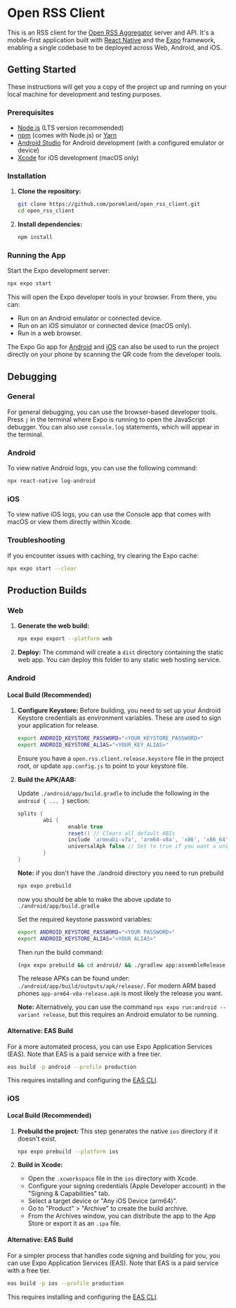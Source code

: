 <!--
RSS Reader: A mobile application for consuming RSS feeds.
Copyright (C) 2025 Paul Oremland

This program is free software: you can redistribute it and/or modify
it under the terms of the GNU Affero General Public License as published by
the Free Software Foundation, either version 3 of the License, or
(at your option) any later version.

This program is distributed in the hope that it will be useful,
but WITHOUT ANY WARRANTY; without even the implied warranty of
MERCHANTABILITY or FITNESS FOR A PARTICULAR PURPOSE.  See the
GNU Affero General Public License for more details.

You should have received a copy of the GNU Affero General Public License
along with this program.  If not, see <https://www.gnu.org/licenses/>.
-->

# Open RSS Client

This is an RSS client for the [Open RSS Aggregator](https://github.com/poremland/open_rss_aggregator) server and API. It's a mobile-first application built with [React Native](https://reactnative.dev/) and the [Expo](https://expo.dev/) framework, enabling a single codebase to be deployed across Web, Android, and iOS.

## Getting Started

These instructions will get you a copy of the project up and running on your local machine for development and testing purposes.

### Prerequisites

- [Node.js](https://nodejs.org/) (LTS version recommended)
- [npm](https://www.npmjs.com/) (comes with Node.js) or [Yarn](https://yarnpkg.com/)
- [Android Studio](https://developer.android.com/studio) for Android development (with a configured emulator or device)
- [Xcode](https://developer.apple.com/xcode/) for iOS development (macOS only)

### Installation

1.  **Clone the repository:**

    ```bash
    git clone https://github.com/poremland/open_rss_client.git
    cd open_rss_client
    ```

2.  **Install dependencies:**
    ```bash
    npm install
    ```

### Running the App

Start the Expo development server:

```bash
npx expo start
```

This will open the Expo developer tools in your browser. From there, you can:

- Run on an Android emulator or connected device.
- Run on an iOS simulator or connected device (macOS only).
- Run in a web browser.

The Expo Go app for [Android](https://play.google.com/store/apps/details?id=host.exp.exponent) and [iOS](https://apps.apple.com/us/app/expo-go/id982107779) can also be used to run the project directly on your phone by scanning the QR code from the developer tools.

## Debugging

### General

For general debugging, you can use the browser-based developer tools. Press `j` in the terminal where Expo is running to open the JavaScript debugger. You can also use `console.log` statements, which will appear in the terminal.

### Android

To view native Android logs, you can use the following command:

```bash
npx react-native log-android
```

### iOS

To view native iOS logs, you can use the Console app that comes with macOS or view them directly within Xcode.

### Troubleshooting

If you encounter issues with caching, try clearing the Expo cache:

```bash
npx expo start --clear
```

## Production Builds

### Web

1.  **Generate the web build:**

    ```bash
    npx expo export --platform web
    ```

2.  **Deploy:**
    The command will create a `dist` directory containing the static web app. You can deploy this folder to any static web hosting service.

### Android

#### Local Build (Recommended)

1.  **Configure Keystore:**
    Before building, you need to set up your Android Keystore credentials as environment variables. These are used to sign your application for release.

    ```bash
    export ANDROID_KEYSTORE_PASSWORD="<YOUR_KEYSTORE_PASSWORD>"
    export ANDROID_KEYSTORE_ALIAS="<YOUR_KEY_ALIAS>"
    ```

    Ensure you have a `open.rss.client.release.keystore` file in the project root, or update `app.config.js` to point to your keystore file.

2.  **Build the APK/AAB:**

    Update `./android/app/build.gradle` to include the following in the `android { ... }` section:

    ```groovy
    splits {
            abi {
                    enable true
                    reset() // Clears all default ABIs
                    include 'armeabi-v7a', 'arm64-v8a', 'x86', 'x86_64' // Specify the ABIs you want to include
                    universalApk false // Set to true if you want a universal APK as well
            }
    }
    ```

    **Note:** if you don't have the ./android directory you need to run prebuild

    ```bash
    npx expo prebuild
    ```

    now you should be able to make the above update to `./android/app/build.gradle`

    Set the required keystone password variables:

    ```bash
    export ANDROID_KEYSTORE_PASSWORD="<YOUR PASSWORD>"
    export ANDROID_KEYSTORE_ALIAS="<YOUR ALIAS>"
    ```

    Then run the build command:

    ```bash
    (npx expo prebuild && cd android/ && ./gradlew app:assembleRelease && rm ../app.json)
    ```

    The release APKs can be found under: `./android/app/build/outputs/apk/release/`. For modern ARM based phones `app-arm64-v8a-release.apk` is most likely the release you want.

    **Note:** Alternatively, you can use the command `npx expo run:android --variant release`, but this requires an Android emulator to be running.

#### Alternative: EAS Build

For a more automated process, you can use Expo Application Services (EAS). Note that EAS is a paid service with a free tier.

```bash
eas build -p android --profile production
```

This requires installing and configuring the [EAS CLI](https://docs.expo.dev/build/introduction/).

### iOS

#### Local Build (Recommended)

1.  **Prebuild the project:**
    This step generates the native `ios` directory if it doesn't exist.

    ```bash
    npx expo prebuild --platform ios
    ```

2.  **Build in Xcode:**
    - Open the `.xcworkspace` file in the `ios` directory with Xcode.
    - Configure your signing credentials (Apple Developer account) in the "Signing & Capabilities" tab.
    - Select a target device or "Any iOS Device (arm64)".
    - Go to "Product" > "Archive" to create the build archive.
    - From the Archives window, you can distribute the app to the App Store or export it as an `.ipa` file.

#### Alternative: EAS Build

For a simpler process that handles code signing and building for you, you can use Expo Application Services (EAS). Note that EAS is a paid service with a free tier.

```bash
eas build -p ios --profile production
```

This requires installing and configuring the [EAS CLI](https://docs.expo.dev/build/introduction/).
